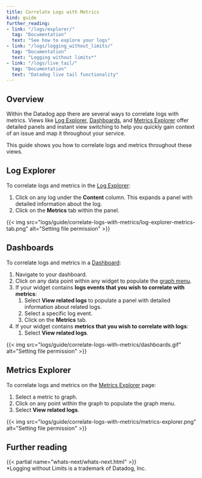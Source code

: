```yaml
---
title: Correlate Logs with Metrics
kind: guide
further_reading:
- link: "/logs/explorer/"
  tag: "Documentation"
  text: "See how to explore your logs"
- link: "/logs/logging_without_limits/"
  tag: "Documentation"
  text: "Logging without limits*"
- link: "/logs/live_tail/"
  tag: "Documentation"
  text: "Datadog live tail functionality"
---
```


## Overview

Within the Datadog app there are several ways to correlate logs with metrics. Views like [Log Explorer][1], [Dashboards][2], and [Metrics Explorer][3] offer detailed panels and instant view switching to help you quickly gain context of an issue and map it throughout your service.

This guide shows you how to correlate logs and metrics throughout these views.

## Log Explorer

To correlate logs and metrics in the [Log Explorer][4]:

1. Click on any log under the **Content** column. This expands a panel with detailed information about the log.
2. Click on the **Metrics** tab within the panel.

{{< img src="logs/guide/correlate-logs-with-metrics/log-explorer-metrics-tab.png" alt="Setting file permission"  >}}

## Dashboards

To correlate logs and metrics in a [Dashboard][5]:

1. Navigate to your dashboard.
2. Click on any data point within any widget to populate the [graph menu][6].
3. If your widget contains **logs events that you wish to correlate with metrics**:
    1. Select **View related logs** to populate a panel with detailed information about related logs.
    2. Select a specific log event.
    3. Click on the **Metrics** tab.
4. If your widget contains **metrics that you wish to correlate with logs**:
    1. Select **View related logs**.

{{< img src="logs/guide/correlate-logs-with-metrics/dashboards.gif" alt="Setting file permission"  >}}

## Metrics Explorer

To correlate logs and metrics on the [Metrics Explorer][7] page:

1. Select a metric to graph.
2. Click on any point within the graph to populate the graph menu.
3. Select **View related logs**.

{{< img src="logs/guide/correlate-logs-with-metrics/metrics-explorer.png" alt="Setting file permission"  >}}


## Further reading
{{< partial name="whats-next/whats-next.html" >}}
<br>
\*Logging without Limits is a trademark of Datadog, Inc.

[1]: /logs/explorer/
[2]: /dashboards/
[3]: /metrics/explorer/
[4]: https://app.datadoghq.com/logs
[5]: https://app.datadoghq.com/dashboard/lists
[6]: /dashboards/timeboards/#graph-menu
[7]: https://app.datadoghq.com/metric/explorer
